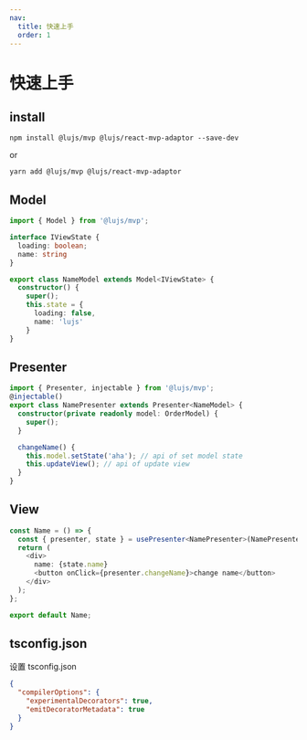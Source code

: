 ```yaml
---
nav:
  title: 快速上手
  order: 1
---
```


# 快速上手

## install

```
npm install @lujs/mvp @lujs/react-mvp-adaptor --save-dev
```

or

```
yarn add @lujs/mvp @lujs/react-mvp-adaptor
```

## Model

```typescript
import { Model } from '@lujs/mvp';

interface IViewState {
  loading: boolean;
  name: string
}

export class NameModel extends Model<IViewState> {
  constructor() {
    super();
    this.state = {
      loading: false,
      name: 'lujs'
    }
}

```

## Presenter

```typescript
import { Presenter, injectable } from '@lujs/mvp';
@injectable()
export class NamePresenter extends Presenter<NameModel> {
  constructor(private readonly model: OrderModel) {
    super();
  }

  changeName() {
    this.model.setState('aha'); // api of set model state
    this.updateView(); // api of update view
  }
}
```

## View

```typescript | pure
const Name = () => {
  const { presenter, state } = usePresenter<NamePresenter>(NamePresenter);
  return (
    <div>
      name: {state.name}
      <button onClick={presenter.changeName}>change name</button>
    </div>
  );
};

export default Name;
```

## tsconfig.json

设置 tsconfig.json

```json
{
  "compilerOptions": {
    "experimentalDecorators": true,
    "emitDecoratorMetadata": true
  }
}
```
